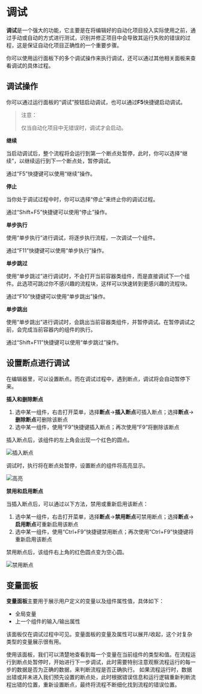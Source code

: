 # 调试
**调试**是一个强大的功能，它主要是在将编辑好的自动化项目投入实际使用之前，通过手动或自动的方式进行测试，识别并修正项目中会导致其运行失败的错误的过程，这是保证自动化项目正确性的一个重要步骤。

你可以使用运行面板下的多个调试操作来执行调试，还可以通过其他相关面板来查看调试的具体过程。

<!-- ![调试](https://docimages.blob.core.chinacloudapi.cn/images/Studio/Debugging/debugging.PNG) -->

## 调试操作
你可以通过运行面板的“调试”按钮启动调试，也可以通过**F5**快捷键启动调试。

<!-- ![调试操作](https://docimages.blob.core.chinacloudapi.cn/images/Studio/Debugging/debugging-actions.PNG) -->

>注意：
>
>仅当自动化项目中无错误时，调试才会启动。

**继续**

当启动调试后，整个流程将会运行到第一个断点处暂停，此时，你可以选择“继续”，以继续运行到下一个断点处，暂停调试。

通过“F5”快捷键可以使用“继续”操作。

**停止**

当你处于调试过程中时，你可以选择“停止”来终止你的调试过程。

通过“Shift+F5”快捷键可以使用“停止”操作。

**单步执行**

使用“单步执行”进行调试，将逐步执行流程，一次调试一个组件。

通过“F11”快捷键可以使用“单步执行”操作。

**单步跳过**

使用“单步跳过”进行调试时，不会打开当前容器类组件，而是直接调试下一个组件。此选项可跳过你不感兴趣的流程块，这样可以快速转到更感兴趣的流程块。

通过“F10”快捷键可以使用“单步跳出”操作。

**单步跳出**

使用“单步跳出”进行调试时，会跳出当前容器类组件，并暂停调试。在暂停调试之前，会完成当前容器内的组件的执行。

通过“Shift+F11”快捷键可以使用“单步跳过”操作。

## 设置断点进行调试

在编辑器里，可以设置断点。而在调试过程中，遇到断点，调试将会自动暂停下来。

**插入和删除断点**

1. 选中某一组件，右击打开菜单，选择**断点**->**插入断点**可插入断点；选择**断点**->**删除断点**可删除该断点
2. 选中某一组件，使用“F9”快捷键插入断点；再次使用“F9”将删除该断点

插入断点后，该组件的左上角会出现一个红色的圆点。

![插入断点](https://docimages.blob.core.chinacloudapi.cn/images/Studio/Debugging/breakpoints.PNG)

调试时，执行将在断点处暂停，设置断点的组件将高亮显示。

![高亮](https://docimages.blob.core.chinacloudapi.cn/images/Studio/Debugging/highlight.PNG)

**禁用和启用断点**

当插入断点后，可以通过以下方法，禁用或重新启用该断点：

1. 选中某一组件，右击打开菜单，选择**断点**->**禁用断点**可禁用断点；选择**断点**->**启用断点**可重新启用该断点
2. 选中某一组件，使用“Ctrl+F9”快捷键禁用断点；再次使用“Ctrl+F9”快捷键将重新启用该断点

禁用断点后，该组件右上角的红色圆点变为空心圆。

![禁用断点](https://docimages.blob.core.chinacloudapi.cn/images/Studio/Debugging/disabledBreakpoint.PNG)

## 变量面板
**变量面板**主要用于展示用户定义的变量以及组件属性值，具体如下：
- 全局变量
- 上一个组件的输入/输出属性

该面板仅在调试过程中可见。变量面板的变量及属性可以展开/收起，这个对复杂类型的变量展示很有用。

<!-- ![变量面板](https://docimages.blob.core.chinacloudapi.cn/images/Studio/Debugging/variablePanel.PNG) -->

使用该面板，我们可以清楚地查看到每一个变量在当前组件的类型和值。在流程运行到断点处暂停时，开始进行下一步调试，此时需要特别注意观察流程运行的每一步的数据是否为正确的数据，来判断流程是否正确执行。
如果流程运行时，数据出错或并未进入我们预先设置的断点处，此时根据错误信息和运行逻辑重新判断流程出错的位置，重新设置断点，最终将流程不断细化找到流程的错误位置。

